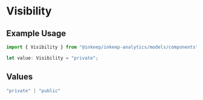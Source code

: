 # Visibility

## Example Usage

```typescript
import { Visibility } from "@inkeep/inkeep-analytics/models/components";

let value: Visibility = "private";
```

## Values

```typescript
"private" | "public"
```